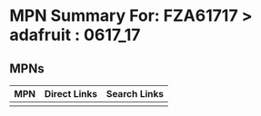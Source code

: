 



# MPN Summary For: FZA61717 > adafruit : 0617_17

## MPNs
  

|MPN|Direct Links|Search Links|
| :--- | :--- | :--- |
||||
